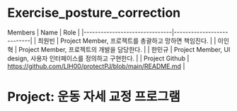 # Exercise_posture_correction




Members
| Name           | Role |
|-------------------------------|---------------------------|
| 최원빈 | Project Member, 프로젝트를 총괄하고 망하면 책임진다. |
| 이인혁 | Project Member, 프로젝트의 개발을 담당한다. |
| 한민규 | Project Member, UI design, 사용자 인터페이스를 정의하고 구현한다. |
| Project Github | https://github.com/LIH00/protectPJ/blob/main/README.md |


# Project: 운동 자세 교정 프로그램
